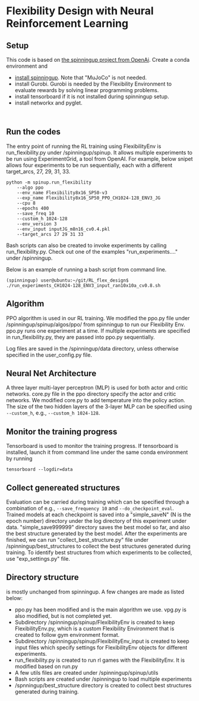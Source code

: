 
Flexibility Design with Neural Reinforcement Learning  
==================================

## Setup 
This code is based on [the spinningup project from OpenAi](https://github.com/openai/spinningup). 
Create a conda environment and 
- [install spinningup](https://spinningup.openai.com/en/latest/user/installation.html). Note that "MuJoCo" is not needed. 
- install Gurobi. Gurobi is needed by the Flexibility Environment 
to evaluate rewards by solving linear programming problems. 
- install tensorboard if it is not installed during spinningup setup. 
- install networkx and pyglet.

```commandline


```

## Run the codes
The entry point of running the RL training using FlexibilityEnv is run_flexibility.py under /spinningup/spinup. 
It allows multiple experiments to be run using ExperimentGrid, a tool from OpenAI. 
For example, below snipet allows four experiments to be run sequentially, each with a different target_arcs, 27, 29, 31, 33. 

```commandline
python -m spinup.run_flexibility 
    --algo ppo  
    --env_name Flexibility8x16_SP50-v3 
    --exp_name Flexibility8x16_SP50_PPO_CH1024-128_ENV3_JG  
    --cpu 8 
    --epochs 400  
    --save_freq 10  
    --custom_h 1024-128 
    --env_version 3 
    --env_input inputJG_m8n16_cv0.4.pkl 
    --target_arcs 27 29 31 33
```

Bash scripts can also be created to invoke experiments by calling run_flexibility.py. 
Check out one of the examples "run_experiments...." under /spinningup. 

Below is an example of running a bash script from command line. 
```
(spinningup) user@ubuntu:~/git/RL_flex_design$ ./run_experiments_CH1024-128_ENV3_input_ran10x10a_cv0.8.sh
```

## Algorithm 
PPO algorithm is used in our RL training. We modified the ppo.py file under /spinningup/spinup/algos/ppo/ from spinningup to run our Flexibility Env. 
ppo.py runs one experiment at a time. If multiple experiments are specified in run_flexibility.py, 
they are passed into ppo.py sequentially. 

Log files are saved in the /spinningup/data directory, unless otherwise specified in the user_config.py file. 

## Neural Net Architecture 
A three layer multi-layer perceptron (MLP) is used for both actor and critic networks. 
core.py file in the ppo directory specify the actor and critic networks. 
We modified core.py to add temperature into the policy action. 
The size of the two hidden layers of the 3-layer MLP can be specified using `--custom_h`, e.g., `--custom_h 1024-128`. 

## Monitor the training progress 
Tensorboard is used to monitor the training progress. 
If tensorboard is installed, launch it from command line under the same conda environment by running 
```commandline
tensorboard --logdir=data
```

## Collect genereated structures 
Evaluation can be carried during training which can be specified through a combination of 
e.g., `--save_frequency 10` and `--do_checkpoint_eval`. Trained models at each checkpoint is 
saved into a "simple_saveN" (N is the epoch number) directory under the log directory of this experiment under data. 
"simple_save999999" directory saves the best model so far, and also the best structure generated by the best model. 
After the experiments are finished, we can run "collect_best_structure.py" file under /spinningup/best_structures
to collect the best structures generated during training. To identify best structures from which
experiments to be collected, use "exp_settings.py" file. 

## Directory structure 
is mostly unchanged from spinningup. A few changes are made as listed below: 
- ppo.py has been modified and is the main algorithm we use. vpg.py is also modified, but is not completed yet. 
- Subdirectory /spinningup/spinup/FlexibilityEnv is created to keep FlexibilityEnv.py, which is a custom Flexibility Environment 
that is created to follow gym environment format. 
- Subdirectory /spinningup/spinup/FlexibilityEnv_input is created to keep input files which specify settings for FlexibilityEnv objects for different experiments. 
- run_flexibility.py is created to run rl games with the FlexibilityEnv. It is modified based on run.py
- A few utils files are created under /spinningup/spinup/utils 
- Bash scripts are created under /spinningup to load multiple experiments 
- /spnningup/best_structure directory is created to collect best structures generated during training. 

